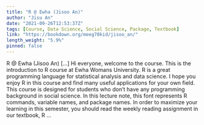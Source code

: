 ```yaml
---
title: "R @ Ewha (Jisoo An)"
author: "Jisu An"
date: "2021-09-26T12:53:37Z"
tags: [Course, Data Science, Social Science, Package, Textbook]
link: "https://bookdown.org/meeg70kid/jisoo_an/"
length_weight: "5.9%"
pinned: false
---
```


R @ Ewha (Jisoo An) [...] Hi everyone, welcome to the course. This is the introduction to R course at Ewha Womans University. R is a great programming language for statistical analysis and data science. I hope you enjoy R in this course and find many useful applications for your own field. This course is designed for students who don’t have any programming background in social science. In this lecture note, this font represents R commands, variable names, and package names. In order to maximize your learning in this semester, you should read the weekly reading assignment in our textbook, R ...
